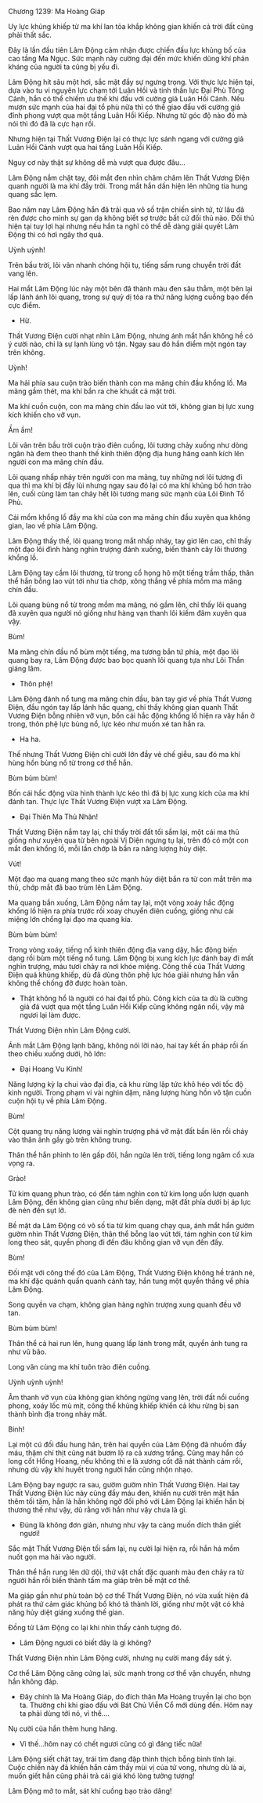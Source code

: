 




Chương 1239: Ma Hoàng Giáp


Uy lực khủng khiếp từ ma khí lan tỏa khắp không gian khiến cả trời đất cũng phải thất sắc.

Đây là lần đầu tiên Lâm Động cảm nhận được chiến đấu lực khủng bố của cao tầng Ma Ngục. Sức mạnh này cường đại đến mức khiến dũng khí phản kháng của người ta cũng bị yếu đi.

Lâm Động hít sâu một hơi, sắc mặt đầy sự ngưng trọng. Với thực lực hiện tại, dựa vào tu vi nguyên lực chạm tới Luân Hồi và tinh thần lực Đại Phù Tông Cảnh, hắn có thể chiếm ưu thế khi đấu với cường giả Luân Hồi Cảnh. Nếu mượn sức mạnh của hai đại tổ phù nữa thì có thể giao đấu với cường giả đỉnh phong vượt qua một tầng Luân Hồi Kiếp. Nhưng từ góc độ nào đó mà nói thì đó đã là cực hạn rồi.

Nhưng hiện tại Thất Vương Điện lại có thực lực sánh ngang với cường giả Luân Hồi Cảnh vượt qua hai tầng Luân Hồi Kiếp.

Nguy cơ này thật sự không dễ mà vượt qua được đâu…

Lâm Động nắm chặt tay, đôi mắt đen nhìn chăm chăm lên Thất Vương Điện quanh người là ma khí đầy trời. Trong mắt hắn dần hiện lên những tia hung quang sắc lẹm.

Bao năm nay Lâm Động hắn đã trải qua vô số trận chiến sinh tử, từ lâu đã rèn được cho mình sự gan dạ không biết sợ trước bất cứ đối thủ nào. Đối thủ hiện tại tuy lợi hại nhưng nếu hắn ta nghĩ có thể dễ dàng giải quyết Lâm Động thì có hơi ngây thơ quá.

Uỳnh uỳnh!

Trên bầu trời, lôi vân nhanh chóng hội tụ, tiếng sấm rung chuyển trời đất vang lên.

Hai mắt Lâm Động lúc này một bên đã thành màu đen sâu thẳm, một bên lại lấp lánh ánh lôi quang, trong sự quỷ dị tỏa ra thứ năng lượng cuồng bạo đến cực điểm.

- Hừ.

Thất Vương Điện cười nhạt nhìn Lâm Động, nhưng ánh mắt hắn không hề có ý cười nào, chỉ là sự lạnh lùng vô tận. Ngay sau đó hắn điểm một ngón tay trên không.

Uỳnh!

Ma hải phía sau cuộn trào biến thành con ma mãng chín đầu khổng lồ. Ma mãng gầm thét, ma khí bắn ra che khuất cả mặt trời.

Ma khí cuồn cuộn, con ma mãng chín đầu lao vút tới, không gian bị lực xung kích khiến cho vỡ vụn.

Ầm ầm!

Lôi vân trên bầu trời cuộn trào điên cuồng, lôi tương chảy xuống như dòng ngân hà đem theo thanh thế kinh thiên động địa hung hăng oanh kích lên người con ma mãng chín đầu.

Lôi quang nhấp nháy trên người con ma mãng, tuy những nơi lôi tương đi qua thì ma khí bị đẩy lùi nhưng ngay sau đó lại có ma khí khủng bố hơn trào lên, cuối cùng làm tan chảy hết lôi tương mang sức mạnh của Lôi Đình Tổ Phù.

Cái mồm khổng lồ đầy ma khí của con ma mãng chín đầu xuyên qua không gian, lao về phía Lâm Động.

Lâm Động thấy thế, lôi quang trong mắt nhấp nháy, tay giơ lên cao, chỉ thấy một đạo lôi đình hàng nghìn trượng đánh xuống, biến thành cây lôi thương khổng lồ.

Lâm Động tay cầm lôi thương, từ trong cổ họng hô một tiếng trầm thấp, thân thể hắn bỗng lao vút tới như tia chớp, xông thẳng về phía mồm ma mãng chín đầu.

Lôi quang bùng nổ từ trong mồm ma mãng, nó gầm lên, chỉ thấy lôi quang đã xuyên qua người nó giống như hàng vạn thanh lôi kiếm đâm xuyên qua vậy.

Bùm!

Ma mãng chín đầu nổ bùm một tiếng, ma tương bắn tứ phía, một đạo lôi quang bay ra, Lâm Động được bao bọc quanh lôi quang tựa như Lôi Thần giáng lâm.

- Thôn phệ!

Lâm Động đánh nổ tung ma mãng chín đầu, bàn tay giơ về phía Thất Vương Điện, đầu ngón tay lấp lánh hắc quang, chỉ thấy không gian quanh Thất Vương Điện bỗng nhiên vỡ vụn, bốn cái hắc động khổng lồ hiện ra vây hắn ở trong, thôn phệ lực bùng nổ, lực kéo như muốn xé tan hắn ra.

- Ha ha.

Thế nhưng Thất Vương Điện chỉ cười lớn đầy vẻ chế giễu, sau đó ma khí hùng hồn bùng nổ từ trong cơ thể hắn.

Bùm bùm bùm!

Bốn cái hắc động vừa hình thành lực kéo thì đã bị lực xung kích của ma khí đánh tan. Thực lực Thất Vương Điện vượt xa Lâm Động.

- Đại Thiên Ma Thủ Nhãn!

Thất Vương Điện nắm tay lại, chỉ thấy trời đất tối sầm lại, một cái ma thủ giống như xuyên qua từ bên ngoài Vị Diện ngưng tụ lại, trên đó có một con mắt đen khổng lồ, mỗi lần chớp là bắn ra năng lượng hủy diệt.

Vút!

Một đạo ma quang mang theo sức mạnh hủy diệt bắn ra từ con mắt trên ma thủ, chớp mắt đã bao trùm lên Lâm Động.

Ma quang bắn xuống, Lâm Động nắm tay lại, một vòng xoáy hắc động khổng lồ hiện ra phía trước rồi xoay chuyển điên cuồng, giống như cái miệng lớn chống lại đạo ma quang kia.

Bùm bùm bùm!

Trong vòng xoáy, tiếng nổ kinh thiên động địa vang dậy, hắc động biến dạng rồi bùm một tiếng nổ tung. Lâm Động bị xung kích lực đánh bay đi mất nghìn trượng, máu tươi chảy ra nơi khóe miệng. Công thế của Thất Vương Điện quá khủng khiếp, dù đã dùng thôn phệ lực hóa giải nhưng hắn vẫn không thể chống đỡ được hoàn toàn.

- Thật không hổ là người có hai đại tổ phù. Công kích của ta dù là cường giả đã vượt qua một tầng Luân Hồi Kiếp cũng không ngăn nổi, vậy mà ngươi lại làm được.

Thất Vương Điện nhìn Lâm Động cười.

Ánh mắt Lâm Động lạnh băng, không nói lời nào, hai tay kết ấn pháp rồi ấn theo chiều xuống dưới, hô lớn:

- Đại Hoang Vu Kinh!

Năng lượng kỳ lạ chui vào đại địa, cả khu rừng lập tức khô héo với tốc độ kinh người. Trong phạm vi vài nghìn dặm, năng lượng hùng hồn vô tận cuồn cuộn hội tụ về phía Lâm Động.

Bùm!

Cột quang trụ năng lượng vài nghìn trượng phá vỡ mặt đất bắn lên rồi chảy vào thân ảnh gầy gò trên không trung.

Thân thể hắn phình to lên gấp đôi, hắn ngửa lên trời, tiếng long ngâm cổ xưa vọng ra.

Grào!

Tử kim quang phun trào, có đến tám nghìn con tử kim long uốn lượn quanh Lâm Động, đến không gian cũng như biến dạng, mặt đất phía dưới bị áp lực đè nén đến sụt lở.

Bề mặt da Lâm Động có vô số tia tử kim quang chạy qua, ánh mắt hắn gườm gườm nhìn Thất Vương Điện, thân thể bỗng lao vút tới, tám nghìn con tử kim long theo sát, quyền phong đi đến đâu không gian vỡ vụn đến đấy.

Bùm!

Đối mặt với công thế đó của Lâm Động, Thất Vương Điện không hề tránh né, ma khí đặc quánh quấn quanh cánh tay, hắn tung một quyền thẳng về phía Lâm Động.

Song quyền va chạm, không gian hàng nghìn trượng xung quanh đều vỡ tan.

Bùm bùm bùm!

Thân thể cả hai run lên, hung quang lấp lánh trong mắt, quyền ảnh tung ra như vũ bão.

Long văn cùng ma khí tuôn trào điên cuồng.

Uỳnh uỳnh uỳnh!

Âm thanh vỡ vụn của không gian không ngừng vang lên, trời đất nổi cuồng phong, xoáy lốc mù mịt, công thế khủng khiếp khiến cả khu rừng bị san thành bình địa trong nháy mắt.

Binh!

Lại một cú đối đầu hung hãn, trên hai quyền của Lâm Động đã nhuốm đầy máu, thậm chí thịt cũng nát bươm lộ ra cả xương trắng. Cũng may hắn có long cốt Hồng Hoang, nếu không thì e là xương cốt đã nát thành cám rồi, nhưng dù vậy khí huyết trong người hắn cũng nhộn nhạo.

Lâm Động bay ngược ra sau, gườm gườm nhìn Thất Vương Điện. Hai tay Thất Vương Điện lúc này cũng đầy máu đen, khiến nụ cười trên mặt hắn thêm tối tăm, hẳn là hắn không ngờ đối phó với Lâm Động lại khiến hắn bị thương thế như vậy, dù rằng với hắn như vậy chưa là gì.

- Đúng là không đơn giản, nhưng như vậy ta càng muốn đích thân giết ngươi!

Sắc mặt Thất Vương Điện tối sầm lại, nụ cười lại hiện ra, rồi hắn há mồm nuốt gọn ma hải vào người.

Thân thể hắn rung lên dữ dội, thứ vật chất đặc quanh màu đen chảy ra từ người hắn rồi biến thành tấm ma giáp trên bề mặt cơ thể.

Ma giáp gần như phủ toàn bộ cơ thể Thất Vương Điện, nó vừa xuất hiện đã phát ra thứ cảm giác khủng bố khó tả thành lời, giống như một vật có khả năng hủy diệt giáng xuống thế gian.

Đồng tử Lâm Động co lại khi nhìn thấy cảnh tượng đó.

- Lâm Động ngươi có biết đây là gì không?

Thất Vương Điện nhìn Lâm Động cười, nhưng nụ cười mang đầy sát ý.

Cơ thể Lâm Động căng cứng lại, sức mạnh trong cơ thể vận chuyển, nhưng hắn không đáp.

- Đây chính là Ma Hoàng Giáp, do đích thân Ma Hoàng truyền lại cho bọn ta. Thường chỉ khi giao đấu với Bát Chủ Viễn Cổ mới dùng đến. Hôm nay ta phải dùng tới nó, vì thế….

Nụ cười của hắn thêm hung hăng.

- Vì thế…hôm nay có chết ngươi cũng có gì đáng tiếc nữa!

Lâm Động siết chặt tay, trái tim đang đập thình thịch bỗng bình tĩnh lại. Cuộc chiến này đã khiến hắn cảm thấy mùi vị của tử vong, nhưng dù là ai, muốn giết hắn cũng phải trả cái giá khó lòng tưởng tượng!

Lâm Động mở to mắt, sát khí cuồng bạo trào dâng!




